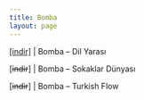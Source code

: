 ```yaml
---
title: Bomba
layout: page
---
```


<a href="https://cloud.mail.ru/public/b7acea8ce0f9/Bomba%20-%20Dil%20Yarasi%201997" target="_blank">[indir]</a>   |   Bomba &#8211; Dil Yarası

[<del>indir</del>]   |   Bomba &#8211; Sokaklar Dünyası

[<del>indir</del>]   |   Bomba &#8211; Turkish Flow
